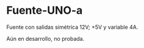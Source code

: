 # Fuente-UNO-a
Fuente con salidas simétrica 12V; +5V y variable 4A.

Aún en desarrollo, no probada.
